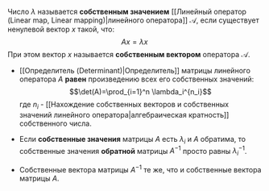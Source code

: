 Число $\lambda$ называется **собственным значением** [[Линейный оператор (Linear map, Linear mapping)|линейного оператора]] $\mathcal A$, если существует ненулевой вектор $x$ такой, что: $$Ax = \lambda x$$При этом вектор $x$ называется **собственным вектором** оператора $\mathcal A$.

- [[Определитель (Determinant)|Определитель]] матрицы линейного оператора $A$ **равен** произведению всех его собственных значений:$$\det(A)=\prod_{i=1}^n \lambda_i^{n_i}$$где $n_i$ - [[Нахождение собственных векторов и собственных значений линейного оператора|алгебраическая кратность]] собственного числа.

- Если **собственные значения** матрицы $A$ есть $\lambda_i$ и $A$ обратима, то собственные значения **обратной** матрицы $A^{-1}$ просто равны $\lambda_i^{-1}$.
- Собственные вектора матрицы $A^{-1}$ те же, что и собственные вектора матрицы $A$.